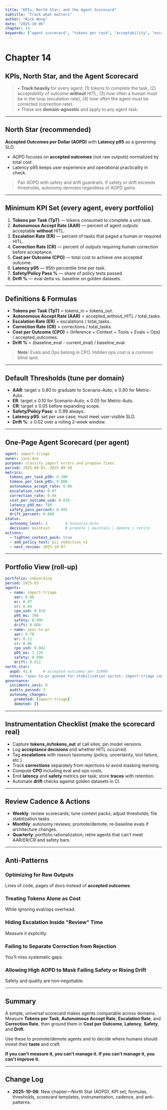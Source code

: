 ```yaml
---
title: "KPIs, North Star, and the Agent Scorecard"
subtitle: "Track what matters"
author: "Rick Wong"
date: "2025-10-06"
chapter: 14
keywords: ["agent scorecard", "tokens per task", "acceptability", "escalation rate", "correction rate", "Cost per Outcome", "latency", "safety", "drift"]
---
```


# Chapter 14
## KPIs, North Star, and the Agent Scorecard

> • **Track heavily** for every agent: (1) tokens to complete the task, (2) acceptability of outcome **without** HITL, (3) how often a human must be in the loop (escalation rate), (4) how often the agent must be corrected (correction rate).  
> • These are **domain-agnostic** and apply to any agent task.

---

## North Star (recommended)

**Accepted Outcomes per Dollar (AOPD)** with **Latency p95** as a governing SLO.

- AOPD focuses on **accepted outcomes** (not raw outputs) normalized by total cost.
- Latency p95 keeps user experience and operational practicality in check.

> Pair AOPD with safety and drift guardrails. If safety or drift exceeds thresholds, autonomy demotes regardless of AOPD gains.

---

## Minimum KPI Set (every agent, every portfolio)

1. **Tokens per Task (TpT)** — tokens consumed to complete a unit task.
2. **Autonomous Accept Rate (AAR)** — percent of agent outputs acceptable **without** HITL.
3. **Escalation Rate (ER)** — percent of tasks that paged a human or required HITL.
4. **Correction Rate (CR)** — percent of outputs requiring human correction before acceptance.
5. **Cost per Outcome (CPO)** — total cost to achieve one accepted outcome.
6. **Latency p95** — 95th percentile time per task.
7. **Safety/Policy Pass %** — share of policy tests passed.
8. **Drift %** — eval delta vs. baseline on golden datasets.

---

## Definitions & Formulas

- **Tokens per Task (TpT)** = tokens_in + tokens_out.
- **Autonomous Accept Rate (AAR)** = accepted_without_HITL / total_tasks.
- **Escalation Rate (ER)** = escalations / total_tasks.
- **Correction Rate (CR)** = corrections / total_tasks.
- **Cost per Outcome (CPO)** = (Inference + Context + Tools + Evals + Ops) / accepted_outcomes.
- **Drift %** = (baseline_eval - current_eval) / baseline_eval.

> **Note**: Evals and Ops belong in CPO. Hidden ops cost is a common blind spot.

---

## Default Thresholds (tune per domain)

- **AAR**: target ≥ 0.80 to graduate to Scenario-Auto; ≥ 0.90 for Metric-Auto.
- **ER**: target ≤ 0.10 for Scenario-Auto; ≤ 0.05 for Metric-Auto.
- **CR**: target ≤ 0.05 before expanding scope.
- **Safety/Policy Pass**: ≥ 0.99 always.
- **Latency p95**: set per use case; must meet user-visible SLO.
- **Drift %**: ≤ 0.02 over a rolling 2-week window.

---

## One-Page Agent Scorecard (per agent)

```yaml
agent: import-triage
owner: jane.doe
purpose: classify import errors and propose fixes
period: 2025-09-01..2025-09-30
metrics:
  tokens_per_task_p50: 4_200
  tokens_per_task_p95: 9_800
  autonomous_accept_rate: 0.86
  escalation_rate: 0.07
  correction_rate: 0.04
  cost_per_outcome_usd: 0.018
  latency_p95_ms: 780
  safety_pass_percent: 0.995
  drift_percent: 0.008
status:
  autonomy_level: 3        # Scenario-Auto
  decision: maintain       # promote | maintain | demote | retire
actions:
  - tighten_context_pack: true
  - add_policy_test: pii_redaction_v2
  - next_review: 2025-10-07
```

---

## Portfolio View (roll-up)

```yaml
portfolio: onboarding
period: 2025-Q3
agents:
  - name: import-triage
    aar: 0.86
    er: 0.07
    cr: 0.04
    cpo_usd: 0.018
    p95_ms: 780
    safety: 0.995
    drift: 0.008
  - name: spec-to-pr
    aar: 0.78
    er: 0.11
    cr: 0.06
    cpo_usd: 0.042
    p95_ms: 1_120
    safety: 0.998
    drift: 0.012
north_star:
  aopd: 41.6     # accepted outcomes per $1000
  notes: "spec-to-pr queued for stabilization sprint; import-triage candidate for promotion"
governance:
  incidents_sev1: 0
  audits_passed: 3
  autonomy_changes:
    promoted: [import-triage]
    demoted: []
```

---

## Instrumentation Checklist (make the scorecard real)

- Capture **tokens_in/tokens_out** at call sites; pin model versions.
- Log **acceptance decisions** and whether HITL occurred.
- Tag **escalations** with reason taxonomy (policy, uncertainty, tool failure, etc.).
- Track **corrections** separately from rejections to avoid masking learning.
- Compute **CPO** including eval and ops costs.
- Emit **latency** and **safety** metrics per task; store **traces** with retention.
- Automate **drift** checks against golden datasets in CI.

---

## Review Cadence & Actions

- **Weekly**: review scorecards; tune context packs; adjust thresholds; file stabilization tasks.
- **Monthly**: autonomy reviews; promote/demote; re-baseline evals if architecture changes.
- **Quarterly**: portfolio rationalization; retire agents that can't meet AAR/ER/CR and safety bars.

---

## Anti-Patterns

### Optimizing for Raw Outputs
Lines of code, pages of docs instead of **accepted outcomes**.

### Treating Tokens Alone as Cost
While ignoring eval/ops overhead.

### Hiding Escalation Inside "Review" Time
Measure it explicitly.

### Failing to Separate Correction from Rejection
You'll miss systematic gaps.

### Allowing High AOPD to Mask Failing Safety or Rising Drift
Safety and quality are non-negotiable.

---

## Summary

A simple, universal scorecard makes agents comparable across domains. Measure **Tokens per Task**, **Autonomous Accept Rate**, **Escalation Rate**, and **Correction Rate**, then ground them in **Cost per Outcome**, **Latency**, **Safety**, and **Drift**.

Use these to promote/demote agents and to decide where humans should invest their **taste** and craft.

**If you can't measure it, you can't manage it. If you can't manage it, you can't improve it.**

---

## Change Log

- **2025-10-06**: New chapter—North Star (AOPD), KPI set, formulas, thresholds, scorecard templates, instrumentation, cadence, and anti-patterns.

